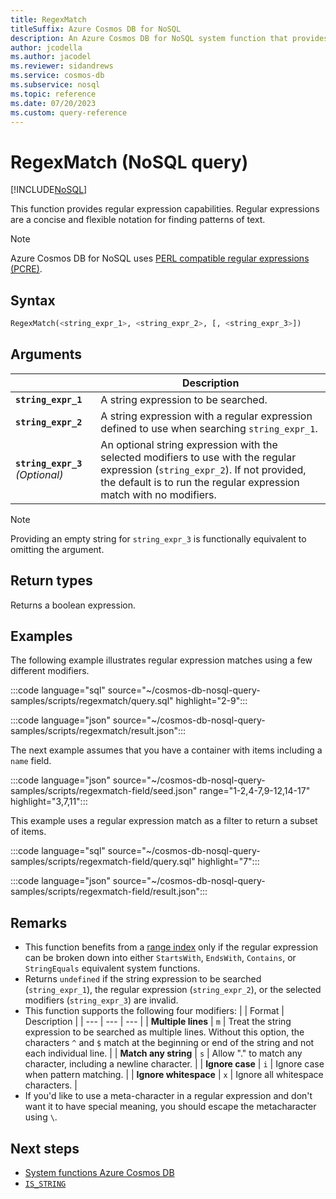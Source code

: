 ```yaml
---
title: RegexMatch
titleSuffix: Azure Cosmos DB for NoSQL
description: An Azure Cosmos DB for NoSQL system function that provides regular expression capabilities.
author: jcodella
ms.author: jacodel
ms.reviewer: sidandrews
ms.service: cosmos-db
ms.subservice: nosql
ms.topic: reference
ms.date: 07/20/2023
ms.custom: query-reference
---
```


# RegexMatch (NoSQL query)

[!INCLUDE[NoSQL](../../includes/appliesto-nosql.md)]

This function provides regular expression capabilities. Regular expressions are a concise and flexible notation for finding patterns of text.

> [!NOTE]
> Azure Cosmos DB for NoSQL uses [PERL compatible regular expressions (PCRE)](https://pcre2project.github.io/pcre2/).

## Syntax

```sql
RegexMatch(<string_expr_1>, <string_expr_2>, [, <string_expr_3>])  
```  

## Arguments

| | Description |
| --- | --- |
| **`string_expr_1`** | A string expression to be searched. |
| **`string_expr_2`** | A string expression with a regular expression defined to use when searching `string_expr_1`. |
| **`string_expr_3`** *(Optional)* | An optional string expression with the selected modifiers to use with the regular expression (`string_expr_2`). If not provided, the default is to run the regular expression match with no modifiers. |

> [!NOTE]
> Providing an empty string for `string_expr_3` is functionally equivalent to omitting the argument.

## Return types

Returns a boolean expression.

## Examples

The following example illustrates regular expression matches using a few different modifiers.

:::code language="sql" source="~/cosmos-db-nosql-query-samples/scripts/regexmatch/query.sql" highlight="2-9":::

:::code language="json" source="~/cosmos-db-nosql-query-samples/scripts/regexmatch/result.json":::

The next example assumes that you have a container with items including a `name` field.

:::code language="json" source="~/cosmos-db-nosql-query-samples/scripts/regexmatch-field/seed.json" range="1-2,4-7,9-12,14-17" highlight="3,7,11":::

This example uses a regular expression match as a filter to return a subset of items.

:::code language="sql" source="~/cosmos-db-nosql-query-samples/scripts/regexmatch-field/query.sql" highlight="7":::

:::code language="json" source="~/cosmos-db-nosql-query-samples/scripts/regexmatch-field/result.json":::

## Remarks

- This function benefits from a [range index](../../index-policy.md#includeexclude-strategy) only if the regular expression can be broken down into either `StartsWith`, `EndsWith`, `Contains`, or `StringEquals` equivalent system functions.
- Returns `undefined` if the string expression to be searched (`string_expr_1`), the regular expression (`string_expr_2`), or the selected modifiers (`string_expr_3`) are invalid.
- This function supports the following four modifiers:
    | | Format | Description |
    | --- | --- | --- |
    | **Multiple lines** | `m` | Treat the string expression to be searched as multiple lines. Without this option, the characters `^` and `$` match at the beginning or end of the string and not each individual line. |
    | **Match any string** | `s` | Allow "." to match any character, including a newline character. |
    | **Ignore case** | `i` | Ignore case when pattern matching. |
    | **Ignore whitespace** | `x` | Ignore all whitespace characters. |
- If you'd like to use a meta-character in a regular expression and don't want it to have special meaning, you should escape the metacharacter using `\`.

## Next steps

- [System functions Azure Cosmos DB](system-functions.yml)
- [`IS_STRING`](is-string.md)
